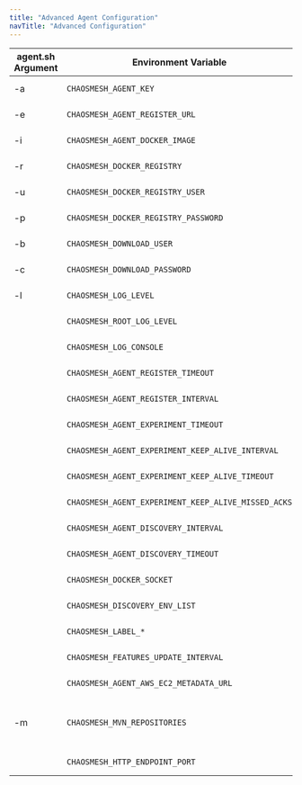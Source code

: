 ```yaml
---
title: "Advanced Agent Configuration"
navTitle: "Advanced Configuration"
---
```


| agent.sh Argument | Environment Variable                                | Description
|-------------------|-----------------------------------------------------|----------------------------------------------------------------------------------------------------------
| -a                | `CHAOSMESH_AGENT_KEY`                               | The API key the agent uses <br/> **Example:** `foobar`
| -e                | `CHAOSMESH_AGENT_REGISTER_URL`                      | The baseUrl where the agent registers. <br/> **Default:** `https://platform.chaosmesh.io`
| -i                | `CHAOSMESH_AGENT_DOCKER_IMAGE`                      | The Agent Docker image to use. <br/> **Default:** `docker.chaosmesh.io/chaosmesh/agent:latest`
| -r                | `CHAOSMESH_DOCKER_REGISTRY`                         | The Agent Docker registry to use. <br/> **Default:** `docker.chaosmesh.io`
| -u                | `CHAOSMESH_DOCKER_REGISTRY_USER`                    | User for authenticating against the Docker Registry. <br/> **Default:** `_`
| -p                | `CHAOSMESH_DOCKER_REGISTRY_PASSWORD`                | Password for authenticating against the Docker Registry. <br/> **Default:** CHAOSMESH_AGENT_API_KEY
| -b                | `CHAOSMESH_DOWNLOAD_USER`                           | The User to authenticate with the feature repository <br/> **Default:** `_`
| -c                | `CHAOSMESH_DOWNLOAD_PASSWORD`                       | The Password to authenticate with the feature repository <br/> **Default:** CHAOSMESH_AGENT_API_KEY
| -l                | `CHAOSMESH_LOG_LEVEL`                               | Sets the loglevel for the com.chaosmesh logger <br/> **Default:** `INFO`
|                   | `CHAOSMESH_ROOT_LOG_LEVEL`                          | Sets the loglevel for the root logger <br/> **Default:** `ERROR`
|                   | `CHAOSMESH_LOG_CONSOLE`                             | Sets the loglevel threshold for the console logger <br/> **Default:** `ALL`
|                   | `CHAOSMESH_AGENT_REGISTER_TIMEOUT`                  | Timeout for the registration request. <br/> **Default:** `5s`
|                   | `CHAOSMESH_AGENT_REGISTER_INTERVAL`                 | The interval how often the agent registers at the platform. <br/> **Default:** `5s`
|                   | `CHAOSMESH_AGENT_EXPERIMENT_TIMEOUT`                | Timeout for the request to connect to an experiment. <br/> **Default:** `5s`
|                   | `CHAOSMESH_AGENT_EXPERIMENT_KEEP_ALIVE_INTERVAL`    | Interval how often a keep alive is sent during an experiment. <br/> **Default:** `5s`
|                   | `CHAOSMESH_AGENT_EXPERIMENT_KEEP_ALIVE_TIMEOUT`     | Timeout for a keep alive during an experiment <br/> **Default:** `5s`
|                   | `CHAOSMESH_AGENT_EXPERIMENT_KEEP_ALIVE_MISSED_ACKS` | Max. Number of missed acknowledgements during an experiment. <br/> **Default:** `5`
|                   | `CHAOSMESH_AGENT_DISCOVERY_INTERVAL`                | The interval of often the agent runs the discovery. <br/> **Default:** `5s`
|                   | `CHAOSMESH_AGENT_DISCOVERY_TIMEOUT`                 | Timeout for the discovery. <br/> **Default:** `10s`
|                   | `CHAOSMESH_DOCKER_SOCKET`                           | Docker Socket to connect to. <br/> **Default:** `/var/run/docker.sock`
|                   | `CHAOSMESH_DISCOVERY_ENV_LIST`                      | List of environment variables to inlude in the discovery <br/> **Example:** `CHAOSMESH_DISCOVERY_ENV_LIST=STAGE,REGION`
|                   | `CHAOSMESH_LABEL_*`                                 | All env vars with this prefix will be added as label <br/> **Example:** `CHAOSMESH_LABEL_STAGE=test`
|                   | `CHAOSMESH_FEATURES_UPDATE_INTERVAL`                | Update Interval for Features <br/> **Default:** `PT6H` (6 Hours)
|                   | `CHAOSMESH_AGENT_AWS_EC2_METADATA_URL`              | AWS EC2 Metadata URL <br/> **Default:** `http://169.254.169.254/latest/`
| -m                | `CHAOSMESH_MVN_REPOSITORIES`                        | chaosmesh Maven feature repositories <br/> **Default:** `https://artifacts.chaosmesh.io/repository/features-public@id=chaosmesh-features@snapshots@snapshotsUpdate=always,https://artifacts.chaosmesh.io/repository/releases-public@id=chaosmesh-releases@snapshots@snapshotsUpdate=always,https://repo1.maven.org/maven2@id=central` |
|                   | `CHAOSMESH_HTTP_ENDPOINT_PORT`                      | HTTP endpoint port for the health check url <br/> **Default:** `42999`

